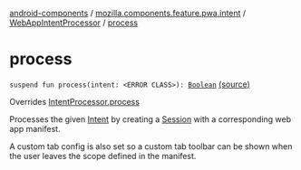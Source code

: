 [android-components](../../index.md) / [mozilla.components.feature.pwa.intent](../index.md) / [WebAppIntentProcessor](index.md) / [process](./process.md)

# process

`suspend fun process(intent: <ERROR CLASS>): `[`Boolean`](https://kotlinlang.org/api/latest/jvm/stdlib/kotlin/-boolean/index.html) [(source)](https://github.com/mozilla-mobile/android-components/blob/master/components/feature/pwa/src/main/java/mozilla/components/feature/pwa/intent/WebAppIntentProcessor.kt#L41)

Overrides [IntentProcessor.process](../../mozilla.components.browser.session.intent/-intent-processor/process.md)

Processes the given [Intent](#) by creating a [Session](../../mozilla.components.browser.session/-session/index.md) with a corresponding web app manifest.

A custom tab config is also set so a custom tab toolbar can be shown when the user leaves
the scope defined in the manifest.

